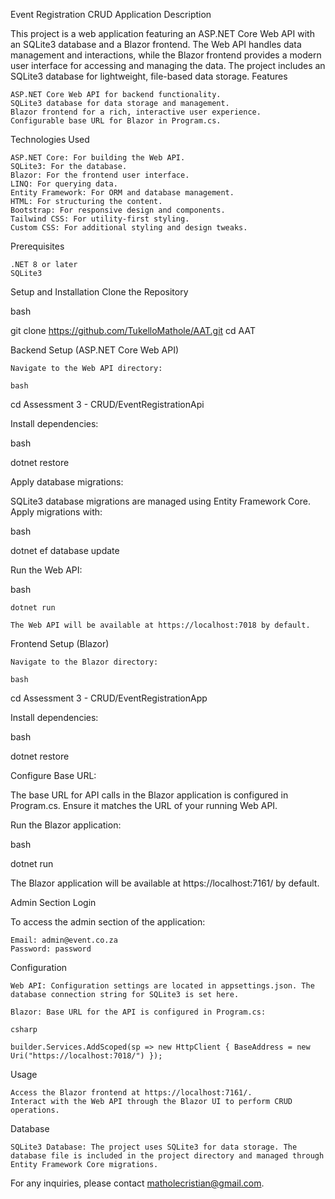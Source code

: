 Event Registration CRUD Application
Description

This project is a web application featuring an ASP.NET Core Web API with an SQLite3 database and a Blazor frontend. The Web API handles data management and interactions, while the Blazor frontend provides a modern user interface for accessing and managing the data. The project includes an SQLite3 database for lightweight, file-based data storage.
Features

    ASP.NET Core Web API for backend functionality.
    SQLite3 database for data storage and management.
    Blazor frontend for a rich, interactive user experience.
    Configurable base URL for Blazor in Program.cs.

Technologies Used

    ASP.NET Core: For building the Web API.
    SQLite3: For the database.
    Blazor: For the frontend user interface.
    LINQ: For querying data.
    Entity Framework: For ORM and database management.
    HTML: For structuring the content.
    Bootstrap: For responsive design and components.
    Tailwind CSS: For utility-first styling.
    Custom CSS: For additional styling and design tweaks.

Prerequisites

    .NET 8 or later
    SQLite3

Setup and Installation
Clone the Repository

bash

git clone https://github.com/TukelloMathole/AAT.git
cd AAT

Backend Setup (ASP.NET Core Web API)

    Navigate to the Web API directory:

    bash

cd Assessment 3 - CRUD/EventRegistrationApi

Install dependencies:

bash

dotnet restore

Apply database migrations:

SQLite3 database migrations are managed using Entity Framework Core. Apply migrations with:

bash

dotnet ef database update

Run the Web API:

bash

    dotnet run

    The Web API will be available at https://localhost:7018 by default.

Frontend Setup (Blazor)

    Navigate to the Blazor directory:

    bash

cd Assessment 3 - CRUD/EventRegistrationApp

Install dependencies:

bash

dotnet restore

Configure Base URL:

The base URL for API calls in the Blazor application is configured in Program.cs. Ensure it matches the URL of your running Web API.

Run the Blazor application:

bash

dotnet run

The Blazor application will be available at https://localhost:7161/ by default.

Admin Section Login

To access the admin section of the application:

    Email: admin@event.co.za
    Password: password

Configuration

    Web API: Configuration settings are located in appsettings.json. The database connection string for SQLite3 is set here.

    Blazor: Base URL for the API is configured in Program.cs:

    csharp

    builder.Services.AddScoped(sp => new HttpClient { BaseAddress = new Uri("https://localhost:7018/") });

Usage

    Access the Blazor frontend at https://localhost:7161/.
    Interact with the Web API through the Blazor UI to perform CRUD operations.

Database

    SQLite3 Database: The project uses SQLite3 for data storage. The database file is included in the project directory and managed through Entity Framework Core migrations.


For any inquiries, please contact matholecristian@gmail.com.
